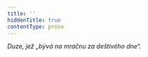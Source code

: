 ```yaml
---
title: ''
hiddenTitle: true
contentType: prose
---
```


_Duze, jež „bývá na mračnu za deštivého dne“._
